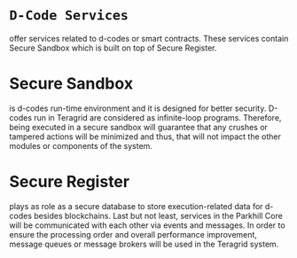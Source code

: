 # `D-Code Services`

offer services related to d-codes or smart contracts. These services contain Secure Sandbox which is built on top of Secure Register.

# Secure Sandbox
  is d-codes run-time environment and it is designed for better security. D-codes run in Teragrid are considered as infinite-loop programs. Therefore, being executed in a secure sandbox will guarantee that any crushes or tampered actions will be minimized and thus, that will not impact the other modules or components of the system.

# Secure Register
  plays as role as a secure database to store execution-related data for d-codes besides blockchains. Last but not least, services in the Parkhill Core will be communicated with each other via events and messages. In order to ensure the processing order and overall performance improvement, message queues or message brokers will be used in the Teragrid system.
